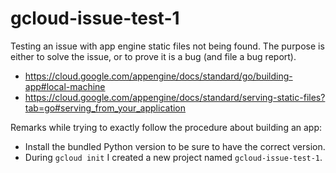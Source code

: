# gcloud-issue-test-1
Testing an issue with app engine static files not being found. The purpose is 
either to solve the issue, or to prove it is a bug (and file a bug report).
- https://cloud.google.com/appengine/docs/standard/go/building-app#local-machine
- https://cloud.google.com/appengine/docs/standard/serving-static-files?tab=go#serving_from_your_application

Remarks while trying to exactly follow the procedure about building an app:
- Install the bundled Python version to be sure to have the correct version.
- During `gcloud init` I created a new project named `gcloud-issue-test-1`.




